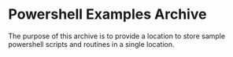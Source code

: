 # Powershell Examples Archive
The purpose of this archive is to provide a location to store sample powershell scripts and routines in a single location.
